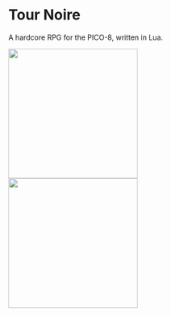 # Tour Noire
A hardcore RPG for the PICO-8, written in Lua.

<img src="http://i.imgur.com/b4JOm04.gif" width=256 height=256/><img src="http://i.imgur.com/naTqQ8r.gif" width=256 height=256/>
